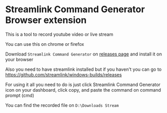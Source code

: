 # Streamlink Command Generator Browser extension

This is a tool to record youtube video or live stream

You can use this on chrome or firefox

Download `Streamlink Command Generator` on [releases page](https://github.com/wishba/streamlink-command-generator-browser-extension/releases) and install it on your browser

Also you need to have streamlink installed but if you haven't you can go to https://github.com/streamlink/windows-builds/releases

For using it all you need to do is just click Streamlink Command Generator icon on your dashboard, click copy, and paste the command on command prompt (cmd)

You can find the recorded file on `D:\Downloads Stream`
